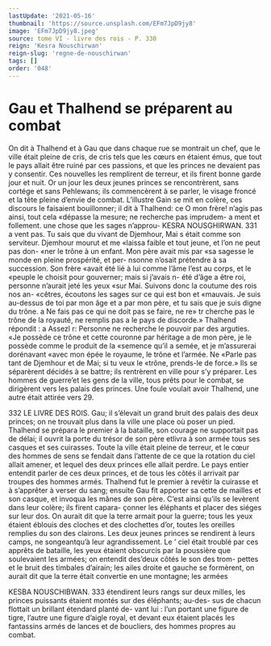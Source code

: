 ```yaml
---
lastUpdate: '2021-05-16'
thumbnail: 'https://source.unsplash.com/EFm7JpD9jy8'
image: 'EFm7JpD9jy8.jpeg'
source: tome VI - livre des rois - P. 330
reign: 'Kesra Nouschirwan'
reign-slug: 'regne-de-nouschirwan'
tags: []
order: '048'
---
```


# Gau et Thalhend se préparent au combat

On dit à Thalhend et à Gau que dans chaque rue
se montrait un chef, que le ville était pleine de cris,
de cris tels que les cœurs en étaient émus, que tout
le pays allait être ruiné par ces passions, et que
les princes ne devaient pas y consentir. Ces nouvelles les remplirent de terreur, et ils firent bonne garde jour et nuit. Or un jour les deux jeunes princes se rencontrèrent, sans cortége et sans Pehlewans; ils commencèrent à se parler, le visage froncé et la tête
pleine d’envie de combat. L’illustre Gain se mit en
colère, ces discours le faisaient bouillonner; il dit à Thalhend: ce O mon frère! n’agis pas ainsi, tout cela «dépasse la mesure; ne recherche pas imprudem-
a ment et follement. une chose que les sages n’approu-
KESRA NOUSGHIRWAN. 331 a vent pas. Tu sais que du vivant de Djemhour, Mai
s était comme son serviteur. Djemhour mourut et me «laissa faible et tout jeune, et l’on ne peut pas don- «ner le trône à un enfant. Mon père avait mis par «sa sagesse le monde en pleine prospérité, et per- nsonne n’osait prétendre à sa succession. Son frère
«avait été lié à lui comme l’âme l’est au corps, et le
«peuple le choisit pour gouverner; mais si j’avais n- été d’âge a être roi, personne n’aurait jeté les yeux
«sur Mai. Suivons donc la coutume des rois nos an- «cêtres, écoutons les sages sur ce qui est bon et «mauvais. Je suis au-dessus de toi par mon âge et
a par mon père, et tu sais que je suis digne du trône. a Ne fais pas ce qui ne doit pas se faire, ne re»
tr cherche pas le trône de la royauté, ne remplis pas
a le pays de discorde.» Thalhend répondit : a Assezl
r: Personne ne recherche le pouvoir par des arguties. «Je possède ce trône et cette couronne par héritage
a de mon père, je le possède comme le produit de la «semence qu’il a semée, et je m’assurerai dorénavant
«avec mon épée le royaume, le trône et l’armée. Ne
«Parle pas tant de Djemhour et de Mai; si tu veux le «trône, prends-le de force.»
Ils se séparèrent décidés à se battre; ils rentrèrent
en ville pour s’y préparer. Les hommes de guerre’et
les gens de la ville, tous prêts pour le combat, se dirigèrent vers les palais des princes. Une foule
voulait avoir Thalhend, une autre était attirée vers 29.

332 LE LIVRE DES ROIS.
Gau; il s’élevait un grand bruit des palais des deux
princes; on ne trouvait plus dans la ville une place où poser un pied. Thalhend se prépara le premier à
la bataille, son courage ne supportait pas de délai;
il ouvrit la porte du trésor de son père etlivra à son armée tous ses casques et ses cuirasses. Toute la ville était pleine de terreur, et le cœur des hommes de sens se fendait dans l’attente de ce que la rotation
du ciel allait amener, et lequel des deux princes elle allait perdre. Le pays entier entendit parler de ces deux princes, et de tous les côtés il arrivait par troupes des hommes armés. Thalhend fut le premier
à revêtir la cuirasse et à s’apprêter à verser du sang;
ensuite Gau fit apporter sa cette de mailles et son casque, et invoqua les mânes de son père. C’est ainsi
qu’ils se levèrent dans leur colère; ils firent capara-
çonner les éléphants et placer des siéges sur leur dos.
On aurait dit que la terre armait pour la guerre; tous les yeux étaient éblouis des cloches et des clochettes d’or, toutes les oreilles remplies du son des clairons.
Les deux jeunes princes se rendirent à leurs camps, ne songeantqu’à leur agrandissement. Le ’
ciel était troublé par ces apprêts de bataille, les yeux étaient obscurcis par la poussière que soulevaient les armées; on entendit des’deux côtés le son des trom-
pettes et le bruit des timbales d’airain; les ailes droite et gauche se formèrent, on aurait dit que la terre était convertie en une montagne; les armées

KESBA NOUSCHIBWAN. 333
étendirent leurs rangs sur deux milles, les princes puissants étaient montés sur des éléphants; au-des-
sus de chacun flottait un brillant étendard planté de- vant lui : l’un portant une figure de tigre, l’autre
une figure d’aigle royal, et devant eux étaient placés
les fantassins armés de lances et de boucliers, des hommes propres au combat.
